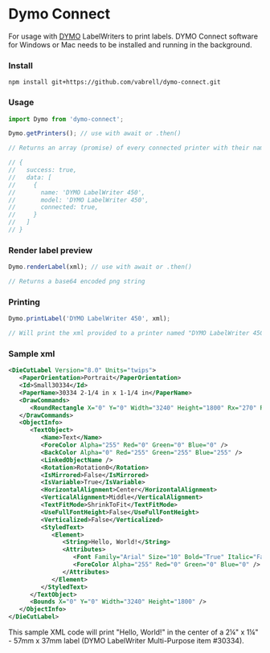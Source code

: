 # Dymo Connect

For usage with [DYMO](https://www.dymo.com/) LabelWriters to print labels.
DYMO Connect software for Windows or Mac needs to be installed and running in the background.

### Install

```
npm install git+https://github.com/vabrell/dymo-connect.git
```

### Usage

```javascript
import Dymo from 'dymo-connect';

Dymo.getPrinters(); // use with await or .then()

// Returns an array (promise) of every connected printer with their names, models and if the printer is connected (true/false)

// {
//   success: true,
//   data: [
//     {
//       name: 'DYMO LabelWriter 450',
//       model: 'DYMO LabelWriter 450',
//       connected: true,
//     }
//   ]
// }
```

### Render label preview

```javascript
Dymo.renderLabel(xml); // use with await or .then()

// Returns a base64 encoded png string
```

### Printing

```javascript
Dymo.printLabel('DYMO LabelWriter 450', xml);

// Will print the xml provided to a printer named "DYMO LabelWriter 450"
```

### Sample xml

```xml
<DieCutLabel Version="8.0" Units="twips">
   <PaperOrientation>Portrait</PaperOrientation>
   <Id>Small30334</Id>
   <PaperName>30334 2-1/4 in x 1-1/4 in</PaperName>
   <DrawCommands>
      <RoundRectangle X="0" Y="0" Width="3240" Height="1800" Rx="270" Ry="270" />
   </DrawCommands>
   <ObjectInfo>
      <TextObject>
         <Name>Text</Name>
         <ForeColor Alpha="255" Red="0" Green="0" Blue="0" />
         <BackColor Alpha="0" Red="255" Green="255" Blue="255" />
         <LinkedObjectName />
         <Rotation>Rotation0</Rotation>
         <IsMirrored>False</IsMirrored>
         <IsVariable>True</IsVariable>
         <HorizontalAlignment>Center</HorizontalAlignment>
         <VerticalAlignment>Middle</VerticalAlignment>
         <TextFitMode>ShrinkToFit</TextFitMode>
         <UseFullFontHeight>False</UseFullFontHeight>
         <Verticalized>False</Verticalized>
         <StyledText>
            <Element>
               <String>Hello, World!</String>
               <Attributes>
                  <Font Family="Arial" Size="10" Bold="True" Italic="False" Underline="False" Strikeout="False" />
                  <ForeColor Alpha="255" Red="0" Green="0" Blue="0" />
               </Attributes>
            </Element>
         </StyledText>
      </TextObject>
      <Bounds X="0" Y="0" Width="3240" Height="1800" />
   </ObjectInfo>
</DieCutLabel>
```

This sample XML code will print "Hello, World!" in the center of a 2&#188;" x 1&#188;" - 57mm x 37mm label (DYMO LabelWriter Multi-Purpose item #30334).
